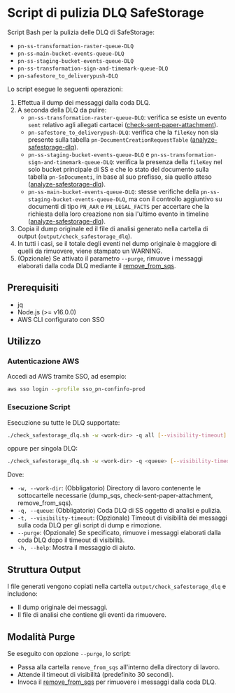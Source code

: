 # Script di pulizia DLQ SafeStorage

Script Bash per la pulizia delle DLQ di SafeStorage:
- `pn-ss-transformation-raster-queue-DLQ`
- `pn-ss-main-bucket-events-queue-DLQ`
- `pn-ss-staging-bucket-events-queue-DLQ`
- `pn-ss-transformation-sign-and-timemark-queue-DLQ`
- `pn-safestore_to_deliverypush-DLQ`
  
Lo script esegue le seguenti operazioni:
1. Effettua il dump dei messaggi dalla coda DLQ.
2. A seconda della DLQ da pulire:
    - `pn-ss-transformation-raster-queue-DLQ`: verifica se esiste un evento `sent` relativo agli allegati cartacei ([check-sent-paper-attachment](https://github.com/pagopa/pn-troubleshooting/tree/main/check-sent-paper-attachment)).
    - `pn-safestore_to_deliverypush-DLQ`: verifica che la `fileKey` non sia presente sulla tabella `pn-DocumentCreationRequestTable` ([analyze-safestorage-dlq](https://github.com/pagopa/pn-troubleshooting/tree/main/analyze-safestorage-dlq)).
    - `pn-ss-staging-bucket-events-queue-DLQ` e `pn-ss-transformation-sign-and-timemark-queue-DLQ`: verifica la presenza della `fileKey` nel solo bucket principale di SS e che lo stato del documento sulla tabella `pn-SsDocumenti`, in base al suo prefisso, sia quello atteso ([analyze-safestorage-dlq](https://github.com/pagopa/pn-troubleshooting/tree/main/analyze-safestorage-dlq)).
    - `pn-ss-main-bucket-events-queue-DLQ`: stesse verifiche della `pn-ss-staging-bucket-events-queue-DLQ`, ma con il controllo aggiuntivo su documenti di tipo `PN_AAR` e `PN_LEGAL_FACTS` per accertare che la richiesta della loro creazione non sia l'ultimo evento in timeline ([analyze-safestorage-dlq](https://github.com/pagopa/pn-troubleshooting/tree/main/analyze-safestorage-dlq)).
3. Copia il dump originale ed il file di analisi generato nella cartella di output (`output/check_safestorage_dlq`).
4. In tutti i casi, se il totale degli eventi nel dump originale è maggiore di quelli da rimuovere, viene stampato un WARNING.
5. (Opzionale) Se attivato il parametro `--purge`, rimuove i messaggi elaborati dalla coda DLQ mediante il [remove_from_sqs](https://github.com/pagopa/pn-troubleshooting/tree/main/remove_from_sqs).

## Prerequisiti

- jq
- Node.js (>= v16.0.0)
- AWS CLI configurato con SSO

## Utilizzo

### Autenticazione AWS

Accedi ad AWS tramite SSO, ad esempio:
```bash
aws sso login --profile sso_pn-confinfo-prod
```

### Esecuzione Script

Esecuzione su tutte le DLQ supportate:
```bash
./check_safestorage_dlq.sh -w <work-dir> -q all [--visibility-timeout] [--purge]
```
oppure per singola DLQ:
```bash
./check_safestorage_dlq.sh -w <work-dir> -q <queue> [--visibility-timeout] [--purge]
```

Dove:
- `-w, --work-dir`: (Obbligatorio) Directory di lavoro contenente le sottocartelle necessarie (dump_sqs, check-sent-paper-attachment, remove_from_sqs).
- `-q, --queue`: (Obbligatorio) Coda DLQ di SS oggetto di analisi e pulizia.
- `-t, --visibility-timeout`: (Opzionale) Timeout di visibilità dei messaggi sulla coda DLQ per gli script di dump e rimozione.
- `--purge`: (Opzionale) Se specificato, rimuove i messaggi elaborati dalla coda DLQ dopo il timeout di visibilità.
- `-h, --help`: Mostra il messaggio di aiuto.

## Struttura Output

I file generati vengono copiati nella cartella `output/check_safestorage_dlq` e includono:
- Il dump originale dei messaggi.
- Il file di analisi che contiene gli eventi da rimuovere.

## Modalità Purge

Se eseguito con opzione `--purge`, lo script:
- Passa alla cartella `remove_from_sqs` all'interno della directory di lavoro.
- Attende il timeout di visibilità (predefinito 30 secondi).
- Invoca il [remove_from_sqs](https://github.com/pagopa/pn-troubleshooting/tree/main/remove_from_sqs) per rimuovere i messaggi dalla coda DLQ.